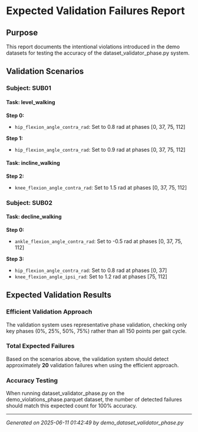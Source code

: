 # Expected Validation Failures Report

## Purpose
This report documents the intentional violations introduced in the demo datasets
for testing the accuracy of the dataset_validator_phase.py system.

## Validation Scenarios

### Subject: SUB01

#### Task: level_walking

**Step 0:**
- `hip_flexion_angle_contra_rad`: Set to 0.8 rad at phases [0, 37, 75, 112]

**Step 1:**
- `hip_flexion_angle_contra_rad`: Set to 0.9 rad at phases [0, 37, 75, 112]

#### Task: incline_walking

**Step 2:**
- `knee_flexion_angle_contra_rad`: Set to 1.5 rad at phases [0, 37, 75, 112]

### Subject: SUB02

#### Task: decline_walking

**Step 0:**
- `ankle_flexion_angle_contra_rad`: Set to -0.5 rad at phases [0, 37, 75, 112]

**Step 3:**
- `hip_flexion_angle_contra_rad`: Set to 0.8 rad at phases [0, 37]
- `knee_flexion_angle_ipsi_rad`: Set to 1.2 rad at phases [75, 112]


## Expected Validation Results

### Efficient Validation Approach
The validation system uses representative phase validation, checking only key phases
(0%, 25%, 50%, 75%) rather than all 150 points per gait cycle.

### Total Expected Failures
Based on the scenarios above, the validation system should detect approximately
**20** validation failures when using the efficient approach.

### Accuracy Testing
When running dataset_validator_phase.py on the demo_violations_phase.parquet dataset,
the number of detected failures should match this expected count for 100% accuracy.

---
*Generated on 2025-06-11 01:42:49 by demo_dataset_validator_phase.py*
